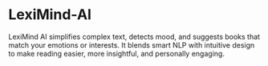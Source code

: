 # LexiMind-AI
LexiMind AI simplifies complex text, detects mood, and suggests books that match your emotions or interests. It blends smart NLP with intuitive design to make reading easier, more insightful, and personally engaging.
